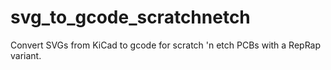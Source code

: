 # svg_to_gcode_scratchnetch
Convert SVGs from KiCad to gcode for scratch 'n etch PCBs with a RepRap variant.
